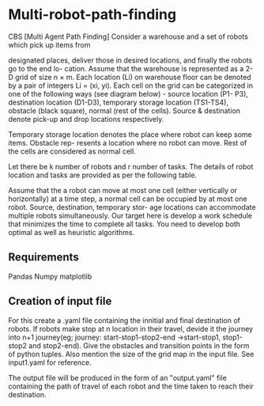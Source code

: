 # Multi-robot-path-finding
CBS
[Multi Agent Path Finding] Consider a warehouse and a set of robots which pick up items from

designated places, deliver those in desired locations, and finally the robots go to the end lo-
cation. Assume that the warehouse is represented as a 2-D grid of size n × m. Each location
(Li) on warehouse floor can be denoted by a pair of integers Li = (xi, yi). Each cell on the
grid can be categorized in one of the following ways (see diagram below) - source location (P1-
P3), destination location (D1-D3), temporary storage location (TS1-TS4), obstacle (black square),
normal (rest of the cells). Source & destination denote pick-up and drop locations respectively.

Temporary storage location denotes the place where robot can keep some items. Obstacle rep-
resents a location where no robot can move. Rest of the cells are considered as normal cell.

Let there be k number of robots and r number of tasks. The details of robot location and tasks
are provided as per the following table.

Assume that the a robot can move at most one cell (either vertically or horizontally) at a time
step, a normal cell can be occupied by at most one robot. Source, destination, temporary stor-
age locations can accommodate multiple robots simultaneously. Our target here is develop a
work schedule that minimizes the time to complete all tasks. You need to develop both optimal
as well as heuristic algorithms.

## Requirements
Pandas
Numpy
matplotlib

## Creation of input file
For this create a .yaml file containing the innitial and final destination of robots. If robots
make stop at n location in their travel, devide it the journey into n+1 journey(eg; journey: 
start-stop1-stop2-end ->start-stop1, stop1-stop2 and stop2-end). Give the obstacles and transition
points in the form of python tuples. 
Also mention the size of the grid map in the input file.
See input1.yaml for reference.

The output file will be produced in the form of an "output.yaml" file containing the path of 
travel of each robot and the time taken to reach their destination.
